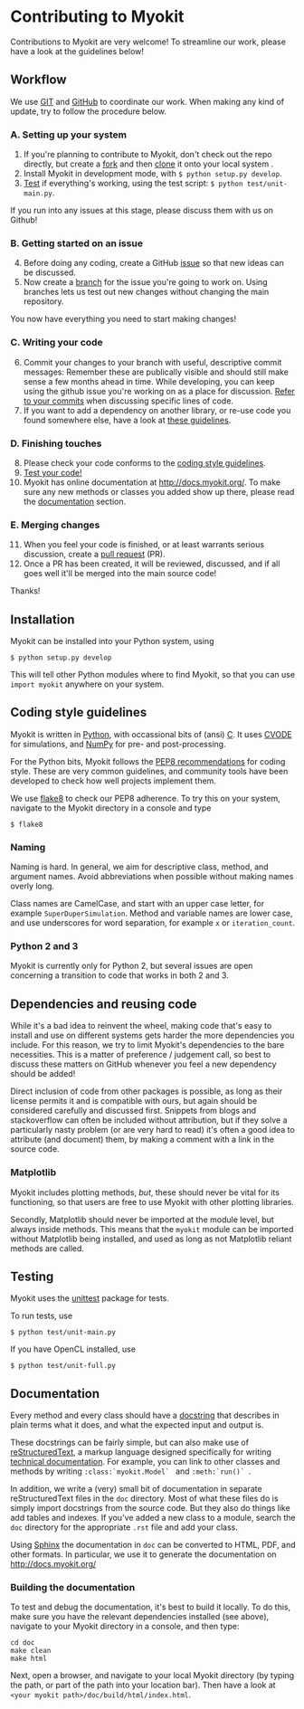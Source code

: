 # Contributing to Myokit

Contributions to Myokit are very welcome! To streamline our work, please have a look at the guidelines below!





## Workflow

We use [GIT](https://en.wikipedia.org/wiki/Git) and [GitHub](https://en.wikipedia.org/wiki/GitHub) to coordinate our work. When making any kind of update, try to follow the procedure below.

### A. Setting up your system

1. If you're planning to contribute to Myokit, don't check out the repo directly, but create a [fork](https://help.github.com/articles/fork-a-repo/) and then [clone](https://help.github.com/articles/cloning-a-repository/) it onto your local system .
2. Install Myokit in development mode, with `$ python setup.py develop`.
3. [Test](#testing) if everything's working, using the test script: `$ python test/unit-main.py`.

If you run into any issues at this stage, please discuss them with us on Github!

### B. Getting started on an issue

4. Before doing any coding, create a GitHub [issue](https://guides.github.com/features/issues/) so that new ideas can be discussed.
5. Now create a [branch](https://help.github.com/articles/creating-and-deleting-branches-within-your-repository/) for the issue you're going to work on. Using branches lets us test out new changes without changing the main repository.

You now have everything you need to start making changes!

### C. Writing your code

6. Commit your changes to your branch with useful, descriptive commit messages: Remember these are publically visible and should still make sense a few months ahead in time. While developing, you can keep using the github issue you're working on as a place for discussion. [Refer to your commits](https://stackoverflow.com/questions/8910271/how-can-i-reference-a-commit-in-an-issue-comment-on-github) when discussing specific lines of code.
7. If you want to add a dependency on another library, or re-use code you found somewhere else, have a look at [these guidelines](#dependencies-and-reusing-code).

### D. Finishing touches

8. Please check your code conforms to the [coding style guidelines](#coding-style-guidelines).
9. [Test your code!](#testing)
10. Myokit has online documentation at http://docs.myokit.org/. To make sure any new methods or classes you added show up there, please read the [documentation](#documentation) section.

### E. Merging changes

11. When you feel your code is finished, or at least warrants serious discussion, create a [pull request](https://help.github.com/articles/about-pull-requests/) (PR).
12. Once a PR has been created, it will be reviewed, discussed, and if all goes well it'll be merged into the main source code!

Thanks!





## Installation

Myokit can be installed into your Python system, using

```
$ python setup.py develop
```

This will tell other Python modules where to find Myokit, so that you can use `import myokit` anywhere on your system.






## Coding style guidelines

Myokit is written in [Python](https://en.wikipedia.org/wiki/Python_(programming_language)), with occassional bits of (ansi) [C](https://en.wikipedia.org/wiki/ANSI_C). It uses [CVODE](https://computation.llnl.gov/projects/sundials/cvode) for simulations, and [NumPy](https://en.wikipedia.org/wiki/NumPy) for pre- and post-processing.

For the Python bits, Myokit follows the [PEP8 recommendations](https://www.python.org/dev/peps/pep-0008/) for coding style. These are very common guidelines, and community tools have been developed to check how well projects implement them.

We use [flake8](http://flake8.pycqa.org/en/latest/) to check our PEP8 adherence. To try this on your system, navigate to the Myokit directory in a console and type

```
$ flake8
```

### Naming

Naming is hard. In general, we aim for descriptive class, method, and argument names. Avoid abbreviations when possible without making names overly long.

Class names are CamelCase, and start with an upper case letter, for example `SuperDuperSimulation`. Method and variable names are lower case, and use underscores for word separation, for example `x` or `iteration_count`.

### Python 2 and 3

Myokit is currently only for Python 2, but several issues are open concerning a transition to code that works in both 2 and 3.






## Dependencies and reusing code

While it's a bad idea to reinvent the wheel, making code that's easy to install and use on different systems gets harder the more dependencies you include. For this reason, we try to limit Myokit's dependencies to the bare necessities. This is a matter of preference / judgement call, so best to discuss these matters on GitHub whenever you feel a new dependency should be added!

Direct inclusion of code from other packages is possible, as long as their license permits it and is compatible with ours, but again should be considered carefully and discussed first. Snippets from blogs and stackoverflow can often be included without attribution, but if they solve a particularly nasty problem (or are very hard to read) it's often a good idea to attribute (and document) them, by making a comment with a link in the source code.

### Matplotlib

Myokit includes plotting methods, _but_, these should never be vital for its functioning, so that users are free to use Myokit with other plotting libraries.

Secondly, Matplotlib should never be imported at the module level, but always inside methods. This means that the `myokit` module can be imported without Matplotlib being installed, and used as long as not Matplotlib reliant methods are called.






## Testing

Myokit uses the [unittest](https://docs.python.org/3.3/library/unittest.html) package for tests.

To run tests, use

```
$ python test/unit-main.py
```

If you have OpenCL installed, use

```
$ python test/unit-full.py
```





## Documentation

Every method and every class should have a [docstring](https://www.python.org/dev/peps/pep-0257/) that describes in plain terms what it does, and what the expected input and output is.

These docstrings can be fairly simple, but can also make use of [reStructuredText](http://docutils.sourceforge.net/docs/user/rst/quickref.html), a markup language designed specifically for writing [technical documentation](https://en.wikipedia.org/wiki/ReStructuredText). For example, you can link to other classes and methods by writing ```:class:`myokit.Model` ``` and  ```:meth:`run()` ```.

In addition, we write a (very) small bit of documentation in separate reStructuredText files in the `doc` directory. Most of what these files do is simply import docstrings from the source code. But they also do things like add tables and indexes. If you've added a new class to a module, search the `doc` directory for the appropriate `.rst` file and add your class.

Using [Sphinx](http://www.sphinx-doc.org/en/stable/) the documentation in `doc` can be converted to HTML, PDF, and other formats. In particular, we use it to generate the documentation on http://docs.myokit.org/

### Building the documentation

To test and debug the documentation, it's best to build it locally. To do this, make sure you have the relevant dependencies installed (see above), navigate to your Myokit directory in a console, and then type:

```
cd doc
make clean
make html
```

Next, open a browser, and navigate to your local Myokit directory (by typing the path, or part of the path into your location bar). Then have a look at `<your myokit path>/doc/build/html/index.html`.


